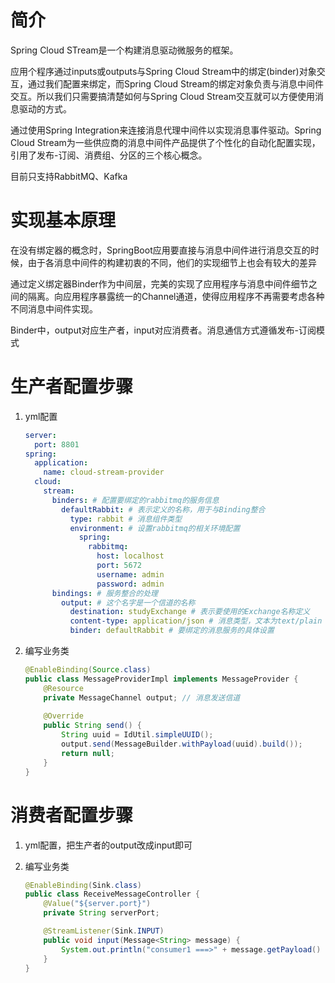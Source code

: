 # 简介

Spring Cloud STream是一个构建消息驱动微服务的框架。

应用个程序通过inputs或outputs与Spring Cloud Stream中的绑定(binder)对象交互，通过我们配置来绑定，而Spring Cloud Stream的绑定对象负责与消息中间件交互。所以我们只需要搞清楚如何与Spring Cloud Stream交互就可以方便使用消息驱动的方式。

通过使用Spring Integration来连接消息代理中间件以实现消息事件驱动。Spring Cloud Stream为一些供应商的消息中间件产品提供了个性化的自动化配置实现，引用了发布-订阅、消费组、分区的三个核心概念。

目前只支持RabbitMQ、Kafka



# 实现基本原理

在没有绑定器的概念时，SpringBoot应用要直接与消息中间件进行消息交互的时候，由于各消息中间件的构建初衷的不同，他们的实现细节上也会有较大的差异

通过定义绑定器Binder作为中间层，完美的实现了应用程序与消息中间件细节之间的隔离。向应用程序暴露统一的Channel通道，使得应用程序不再需要考虑各种不同消息中间件实现。

Binder中，output对应生产者，input对应消费者。消息通信方式遵循发布-订阅模式



# 生产者配置步骤

1. yml配置

   ```yaml
   server:
     port: 8801
   spring:
     application:
       name: cloud-stream-provider
     cloud:
       stream:
         binders: # 配置要绑定的rabbitmq的服务信息
           defaultRabbit: # 表示定义的名称，用于与Binding整合
             type: rabbit # 消息组件类型
             environment: # 设置rabbitmq的相关环境配置
               spring:
                 rabbitmq:
                   host: localhost
                   port: 5672
                   username: admin
                   password: admin
         bindings: # 服务整合的处理
           output: # 这个名字是一个信道的名称
             destination: studyExchange # 表示要使用的Exchange名称定义
             content-type: application/json # 消息类型，文本为text/plain
             binder: defaultRabbit # 要绑定的消息服务的具体设置
   ```

2. 编写业务类

   ```java
   @EnableBinding(Source.class)
   public class MessageProviderImpl implements MessageProvider {
       @Resource
       private MessageChannel output; // 消息发送信道
       
       @Override
       public String send() {
           String uuid = IdUtil.simpleUUID();
           output.send(MessageBuilder.withPayload(uuid).build());
           return null;
       }
   }
   ```



# 消费者配置步骤

1. yml配置，把生产者的output改成input即可

2. 编写业务类

   ```java
   @EnableBinding(Sink.class)
   public class ReceiveMessageController {
       @Value("${server.port}")
       private String serverPort;
   
       @StreamListener(Sink.INPUT)
       public void input(Message<String> message) {
           System.out.println("consumer1 ===>" + message.getPayload() + "\t" + serverPort);
       }
   }
   ```